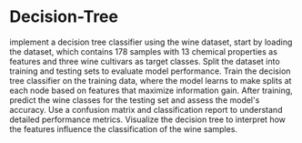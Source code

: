 # Decision-Tree

implement a decision tree classifier using the wine dataset, start by loading the dataset, which contains 178 samples with 13 chemical properties as features and three wine cultivars as target classes. Split the dataset into training and testing sets to evaluate model performance. Train the decision tree classifier on the training data, where the model learns to make splits at each node based on features that maximize information gain. After training, predict the wine classes for the testing set and assess the model's accuracy. Use a confusion matrix and classification report to understand detailed performance metrics. Visualize the decision tree to interpret how the features influence the classification of the wine samples.
